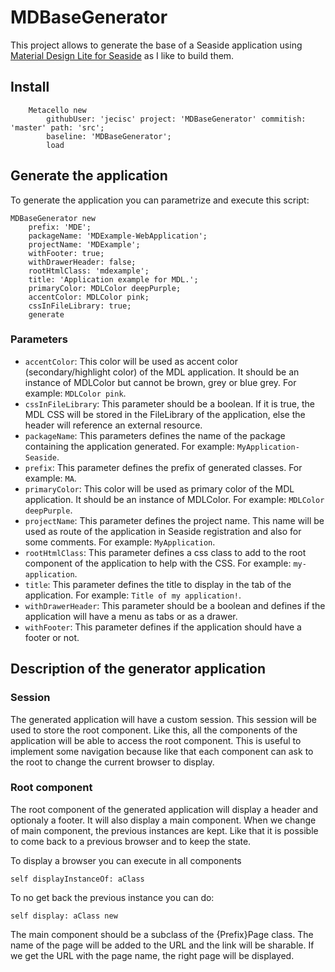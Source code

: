 # MDBaseGenerator

This project allows to generate the base of a Seaside application using [Material Design Lite for Seaside](https://github.com/DuneSt/MaterialDesignLite) as I like to build them.

## Install

```Smalltalk
    Metacello new
    	githubUser: 'jecisc' project: 'MDBaseGenerator' commitish: 'master' path: 'src';
    	baseline: 'MDBaseGenerator';
    	load
```

## Generate the application

To generate the application you can parametrize and execute this script:

```Smalltalk
MDBaseGenerator new
	prefix: 'MDE';
	packageName: 'MDExample-WebApplication';
	projectName: 'MDExample';
	withFooter: true;
	withDrawerHeader: false;
	rootHtmlClass: 'mdexample';
	title: 'Application example for MDL.';
	primaryColor: MDLColor deepPurple;
	accentColor: MDLColor pink;
	cssInFileLibrary: true;
	generate
```

### Parameters

- `accentColor`: This color will be used as accent color (secondary/highlight color) of the MDL application. It should be an instance of MDLColor but cannot be brown, grey or blue grey. For example: `MDLColor pink`.
- `cssInFileLibrary`: This parameter should be a boolean. If it is true, the MDL CSS will be stored in the FileLibrary of the application, else the header will reference an external resource.
- `packageName`: This parameters defines the name of the package containing the application generated. For example: `MyApplication-Seaside`.
- `prefix`: This parameter defines the prefix of generated classes. For example: `MA`.
- `primaryColor`: This color will be used as primary color of the MDL application. It should be an instance of MDLColor. For example: `MDLColor deepPurple`.
- `projectName`: This parameter defines the project name. This name will be used as route of the application in Seaside registration and also for some comments. For example: `MyApplication`.
- `rootHtmlClass`: This parameter defines a css class to add to the root component of the application to help with the CSS. For example: `my-application`.
- `title`: This parameter defines the title to display in the tab of the application. For example: `Title of my application!`.
- `withDrawerHeader`: This parameter should be a boolean and defines if the application will have a menu as tabs or as a drawer.
- `withFooter`: This parameter defines if the application should have a footer or not.

## Description of the generator application

### Session

The generated application will have a custom session. This session will be used to store the root component. Like this, all the components of the application will be able to access the root component. This is useful to implement some navigation because like that each component can ask to the root to change the current browser to display.

### Root component

The root component of the generated application will display a header and optionaly a footer. It will also display a main component. When we change of main component, the previous instances are kept. Like that it is possible to come back to a previous browser and to keep the state. 

To display a browser you can execute in all components

```Smalltalk
self displayInstanceOf: aClass
```

To no get back the previous instance you can do:

```Smalltalk
self display: aClass new
```

The main component should be a subclass of the {Prefix}Page class. The name of the page will be added to the URL and the link will be sharable. If we get the URL with the page name, the right page will be displayed.
